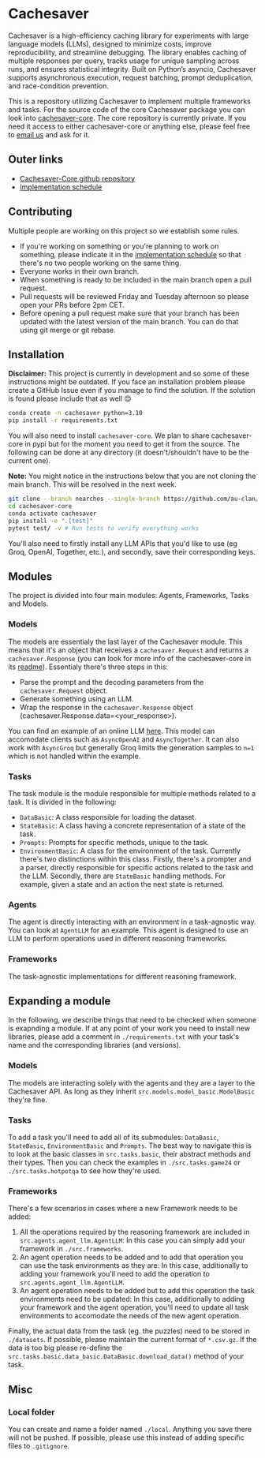 # Cachesaver

Cachesaver is a high-efficiency caching library for experiments with large language models (LLMs), designed to minimize costs, improve reproducibility, and streamline debugging. The library enables caching of multiple responses per query, tracks usage for unique sampling across runs, and ensures statistical integrity. Built on Python’s asyncio, Cachesaver supports asynchronous execution, request batching, prompt deduplication, and race-condition prevention.

This is a repository utilizing Cachesaver to implement multiple frameworks and tasks. For the source code of the core Cachesaver package you can look into [cachesaver-core](https://github.com/au-clan/cachesaver-core/tree/nearchos). The core repository is currently private. If you need it access to either cachesaver-core or anything else, please feel free to [email us](mailto:nearchos.potamitis@cs.au.dk) and ask for it.

## Outer links
- [Cachesaver-Core github repository](https://github.com/au-clan/cachesaver)
- [Implementation schedule](https://docs.google.com/spreadsheets/d/197HLUTozH9usUUboGlSNpkFJqjBezceA2snmEN5btbQ/edit?usp=sharing)

## Contributing
Multiple people are working on this project so we establish some rules.
- If you're working on something or you're planning to work on something, please indicate it in the [implementation schedule](https://docs.google.com/spreadsheets/d/197HLUTozH9usUUboGlSNpkFJqjBezceA2snmEN5btbQ/edit?usp=sharing) so that there's no two people working on the same thing.
- Everyone works in their own branch.
- When something is ready to be included in the main branch open a pull request.
- Pull requests will be reviewed Friday and Tuesday afternoon so please open your PRs before 2pm CET.
- Before opening a pull request make sure that your branch has been updated with the latest version of the main branch. You can do that using git merge or git rebase.

## Installation
**Disclaimer:** This project is currently in development and so some of these instructions might be outdated. If you face an installation problem please create a GitHub Issue even if you manage to find the solution. If the solution is found please include that as well :blush:

```bash
conda create -n cachesaver python=3.10
pip install -r requirements.txt
```

You will also need to install `cachesaver-core`. We plan to share cachesaver-core in pypi but for the moment you need to get it from the source. The following can be done at any directory (it doesn't/shouldn't have to be the current one).

**Note:** You might notice in the instructions below that you are not cloning the main branch. This will be resolved in the next week.

```bash
git clone --branch nearchos --single-branch https://github.com/au-clan/cachesaver-core.git
cd cachesaver-core
conda activate cachesaver
pip install -e ".[test]"
pytest test/ -v # Run tests to verify everything works
```

You'll also need to firstly install any LLM APIs that you'd like to use (eg Groq, OpenAI, Together, etc.), and secondly, save their corresponding keys.

## Modules
The project is divided into four main modules: Agents, Frameworks, Tasks and Models.

### Models
The models are essentialy the last layer of the Cachesaver module. This means that it's an object that receives a `cachesaver.Request` and returns a `cachesaver.Response` (you can look for more info of the cachesaver-core in its [readme](https://github.com/au-clan/cachesaver-core/blob/nearchos/README.md)). Essentialy there's three steps in this:
- Parse the prompt and the decoding parameters from the `cachesaver.Request` object.
- Generate something using an LLM.
- Wrap the response in the `cachesaver.Response` object (cachesaver.Response.data=<your_response>).

You can find an example of an online LLM [here](https://github.com/au-clan/cachesaver/blob/main/src/models/model_online.py). This model can accomodate clients such as `AsyncOpenAI` and `AsyncTogether`. It can also work with `AsyncGroq` but generally Groq limits the generation samples to `n=1` which is not handled within the example.

### Tasks
The task module is the module responsible for multiple methods related to a task.
It is divided in the following:

- `DataBasic`: A class responsible for loading the dataset.
- `StateBasic`: A class having a concrete representation of a state of the task.
- `Prompts`: Prompts for specific methods, unique to the task.
- `EnvironmentBasic`: A class for the environment of the task. Currently there's two distinctions within this class. Firstly, there's a prompter and a parser, directly responsible for specific actions related to the task and the LLM. Secondly, there are `StateBasic` handling methods. For example, given a state and an action the next state is returned.

### Agents
The agent is directly interacting with an environment in a task-agnostic way. You can look at `AgentLLM` for an example. This agent is designed to use an LLM to perform operations used in different reasoning frameworks.

### Frameworks
The task-agnostic implementations for different reasoning framework.

## Expanding a module
In the following, we describe things that need to be checked when someone is exapnding a module. If at any point of your work you need to install new libraries, please add a comment in `./requirements.txt` with your task's name and the corresponding libraries (and versions).

### Models
The models are interacting solely with the agents and they are a layer to the Cachesaver API. As long as they inherit `src.models.model_basic.ModelBasic` they're fine.

### Tasks
To add a task you'll need to add all of its submodules: `DataBasic`, `StateBasic`, `EnvironmentBasic` and `Prompts`. The best way to navigate this is to look at the basic classes in `src.tasks.basic`, their abstract methods and their types. Then you can check the examples in `./src.tasks.game24` or `./src.tasks.hotpotqa` to see how they're used.

### Frameworks
There's a few scenarios in cases where a new Framework needs to be added:
1. All the operations required by the reasoning framework are included in `src.agents.agent_llm.AgentLLM`: In this case you can simply add your framework in `./src.frameworks`.
2. An agent operation needs to be added and to add that operation you can use the task environments as they are: In this case, additionally to adding your framework you'll need to add the operation to `src.agents.agent_llm.AgentLLM`.
3. An agent operation needs to be added but to add this operation the task environments need to be updated: In this case, additionally to adding your framework and the agent operation, you'll need to update all task environments to accomodate the needs of the new agent operation.

Finally, the actual data from the task (eg. the puzzles) need to be stored in `./datasets`. If possible, please maintain the current format of `*.csv.gz`. If the data is too big please re-define the `src.tasks.basic.data_basic.DataBasic.download_data()` method of your task.

## Misc
### Local folder
You can create and name a folder named `./local`. Anything you save there will not be pushed. If possible, please use this instead of adding specific files to `.gitignore`.
